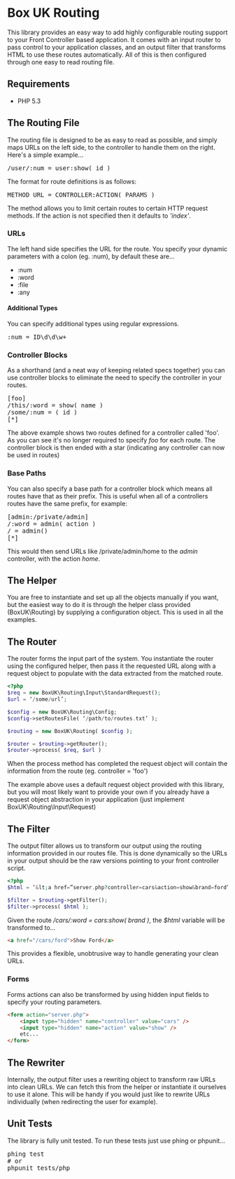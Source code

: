 # Box UK Routing

This library provides an easy way to add highly configurable routing support to your Front Controller based application.  It comes with an input router to pass control to your application classes, and an output filter that transforms HTML to use these routes automatically.  All of this is then configured through one easy to read routing file.

## Requirements

* PHP 5.3

## The Routing File

The routing file is designed to be as easy to read as possible, and simply maps URLs on the left side, to the controller to handle them on the right.  Here's a simple example...

<pre>
/user/:num = user:show( id )
</pre>

The format for route definitions is as follows:

<pre>
METHOD URL = CONTROLLER:ACTION( PARAMS )
</pre>

The method allows you to limit certain routes to certain HTTP request methods.  If the action is not specified then it defaults to _'index'_.

### URLs

The left hand side specifies the URL for the route.  You specify your dynamic parameters with a colon (eg. :num), by default these are...

* :num
* :word
* :file
* :any

#### Additional Types

You can specify additional types using regular expressions.

<pre>
:num = ID\d\d\w+
</pre>

### Controller Blocks

As a shorthand (and a neat way of keeping related specs together) you can use controller blocks to eliminate the need to specify the controller in your routes.

<pre>
[foo]
/this/:word = show( name )
/some/:num = ( id )
[*]
</pre>

The above example shows two routes defined for a controller called 'foo'.  As you can see it's no longer required to specify *foo* for each route. The controller block is then ended with a star (indicating any controller can now be used in routes)

### Base Paths

You can also specify a base path for a controller block which means all routes have that as their prefix.  This is useful when all of a controllers routes have the same prefix, for example:

<pre>
[admin:/private/admin]
/:word = admin( action )
/ = admin()
[*]
</pre>

This would then send URLs like /private/admin/home to the _admin_ controller, with the action _home_.

## The Helper

You are free to instantiate and set up all the objects manually if you want, but the easiest way to do it is through the helper class provided (BoxUK\\Routing) by supplying a configuration object.  This is used in all the examples.

## The Router

The router forms the input part of the system.  You instantiate the router using the configured helper, then pass it the requested URL along with a request object to populate with the data extracted from the matched route.

```php
<?php
$req = new BoxUK\Routing\Input\StandardRequest();
$url = ‘/some/url’;

$config = new BoxUK\Routing\Config;
$config->setRoutesFile( ‘/path/to/routes.txt’ );

$routing = new BoxUK\Routing( $config );

$router = $routing->getRouter();
$router->process( $req, $url )
```

When the process method has completed the request object will contain the information from the route (eg. controller = 'foo')

The example above uses a default request object provided with this library, but you will most likely want to provide your own if you already have a request object abstraction in your application (just implement BoxUK\\Routing\\Input\\Request)

## The Filter

The output filter allows us to transform our output using the routing information provided in our routes file.  This is done dynamically so the URLs in your output should be the raw versions pointing to your front controller script.

```php
<?php
$html = ‘&lt;a href=”server.php?controller=cars&action=show&brand=ford”&gt;Show Ford&lt;/a&gt;’;

$filter = $routing->getFilter();
$filter->process( $html );
```

Given the route _/cars/:word = cars:show( brand )_, the *$html* variable will be transformed to...

```html
<a href="/cars/ford">Show Ford</a>
```

This provides a flexible, unobtrusive way to handle generating your clean URLs.

### Forms

Forms actions can also be transformed by using hidden input fields to specify your routing parameters.

```html
<form action="server.php">
    <input type="hidden" name="controller" value="cars" />
    <input type="hidden" name="action" value="show" />
    etc...
</form>
```

## The Rewriter

Internally, the output filter uses a rewriting object to transform raw URLs into clean URLs.  We can fetch this from the helper or instantiate it ourselves to use it alone.  This will be handy if you would just like to rewrite URLs individually (when redirecting the user for example).

## Unit Tests

The library is fully unit tested.  To run these tests just use phing or phpunit...

<pre>
phing test
# or
phpunit tests/php
</pre>
